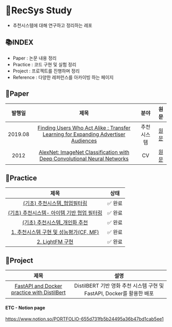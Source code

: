 # 📖RecSys Study
- 추천시스템에 대해 연구하고 정리하는 레포

## 📚INDEX
- Paper : 논문 내용 정리
- Practice : 코드 구현 및 실험 정리
- Project : 프로젝트를 진행하며 정리
- Reference : 다양한 레퍼런스를 아카이빙 하는 페이지

## 📗Paper
|발행일|제목|분야|원문|
|:---:|:---:|:---:|:---:|
|2019.08|[Finding Users Who Act Alike : Transfer Learning for Expanding Advertiser Audiences](./Paper/Finding%20Users%20Who%20Act%20Alike%20%3A%20Transfer%20Learning%20for%20Expanding%20Advertiser%20Audiences)|추천시스템|[원문](https://www.pinterestlabs.com/media/phkg2uau/transferlearning-kdd2019.pdf)|
|2012|[AlexNet: ImageNet Classification with Deep Convolutional Neural Networks](./Paper/Imagenet%20Classification%20With%20Deep%20Convolutional%20Neural%20Networks%20(AlexNet)/)|CV|[원문](https://proceedings.neurips.cc/paper_files/paper/2012/file/c399862d3b9d6b76c8436e924a68c45b-Paper.pdf)|

## 📕Practice
|제목|상태|
|:---:|:---:|
|[(기초) 추천시스템_협업필터링](./Practice/\(기초\)%20추천시스템_협업필터링.ipynb)|✅ 완료|
|[(기초) 추천시스템- 아이템 기반 협업 필터링](./Practice/\(기초\)%20추천시스템-%20아이템%20기반%20협업%20필터링.ipynb)|✅ 완료|
|[(기초) 추천시스템_개인화 추천](./Practice/\(기초\)%20추천시스템_개인화%20추천.ipynb)|✅ 완료|
|[1. 추천시스템 구현 및 성능평가(CF, MF)](./Practice/1.%20추천시스템%20구현%20및%20성능평가\(CF%2C%20MF\).ipynb)|✅ 완료|
|[2. LightFM 구현](./Practice/2.%20LightFM%20구현.ipynb)|✅ 완료|

## 📘Project
|제목|설명|
|:---:|:---:|
|[FastAPI and Docker practice with DistilBert](./Project/FastAPI%20and%20Docker%20practice)|DistilBERT 기반 영화 추천 시스템 구현 및 FastAPI, Docker를 활용한 배포|


#### ETC - Notion page
https://www.notion.so/PORTFOLIO-655d731fb5b24495a36b47bd1cab5ee1
